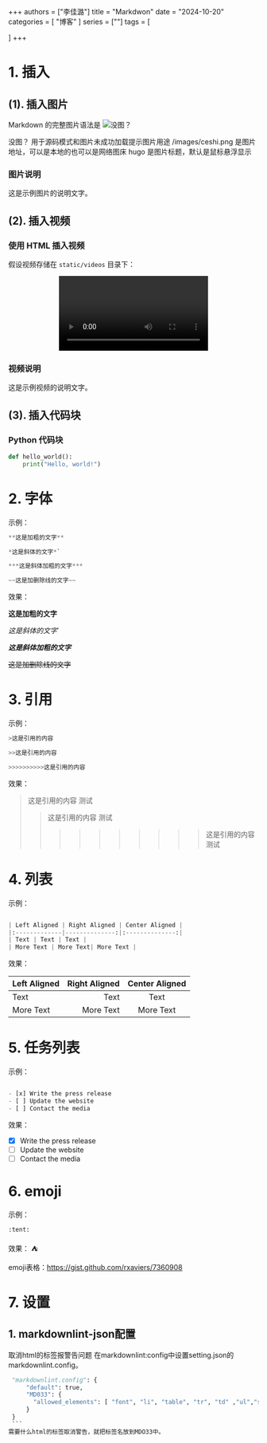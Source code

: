 +++
authors = ["李佳潞"]
title = "Markdwon"
date = "2024-10-20"
categories = [
    "博客"
]
series = [""]
tags = [
    
]
+++

# 1. 插入

## (1). 插入图片

Markdown 的完整图片语法是 ![没图？](/images/ceshi.png "hugo为了测试")

没图？ 用于源码模式和图片未成功加载提示图片用途
/images/ceshi.png 是图片地址，可以是本地的也可以是网络图床
hugo 是图片标题，默认是鼠标悬浮显示

### 图片说明

这是示例图片的说明文字。

## (2). 插入视频

### 使用 HTML 插入视频

假设视频存储在 `static/videos` 目录下：

<div class="container" style="display: flex; justify-content: center;">
  <video controls style="max-width:100%; height:auto;">
    <source src="https://pub-5b6dc435fbf3499ca474b4b6941cb647.r2.dev/example-video.mp4" type="video/mp4">
    您的浏览器不支持 HTML5 视频播放。
  </video>
</div>

### 视频说明

这是示例视频的说明文字。

## (3). 插入代码块

### Python 代码块

```python
def hello_world():
    print("Hello, world!")
```

# 2. 字体

示例：

```python
**这是加粗的文字**

*这是斜体的文字*`

***这是斜体加粗的文字***

~~这是加删除线的文字~~
```

效果：

**这是加粗的文字**

*这是斜体的文字*`

***这是斜体加粗的文字***

~~这是加删除线的文字~~

# 3. 引用

示例：

```python
>这是引用的内容

>>这是引用的内容

>>>>>>>>>>这是引用的内容
```

效果：

>这是引用的内容
测试
>>这是引用的内容
测试
>>>>>>>>>>这是引用的内容
测试

# 4. 列表

示例：

```python

| Left Aligned | Right Aligned | Center Aligned |
|:-------------|--------------:|:--------------:|
| Text | Text | Text |
| More Text | More Text| More Text |
```

效果：

| Left Aligned | Right Aligned | Center Aligned |
|:-------------|--------------:|:--------------:|
| Text | Text | Text |
| More Text | More Text| More Text |

# 5. 任务列表

示例：

```python

- [x] Write the press release
- [ ] Update the website
- [ ] Contact the media
```

效果：

- [x] Write the press release
- [ ] Update the website
- [ ] Contact the media

# 6. emoji

示例：

```python
:tent:
```

效果：
:tent:

emoji表格：https://gist.github.com/rxaviers/7360908

# 7. 设置

## 1. markdownlint-json配置
  取消html的标签报警告问题
  在markdownlint:config中设置setting.json的markdownlint.config。
   ```python
    "markdownlint.config": {
        "default": true,
        "MD033": {
          "allowed_elements": [ "font", "li", "table", "tr", "td" ,"ul","strong","summary","details"]
        }
    }
    ```
  需要什么html的标签取消警告，就把标签名放到MDO33中。


